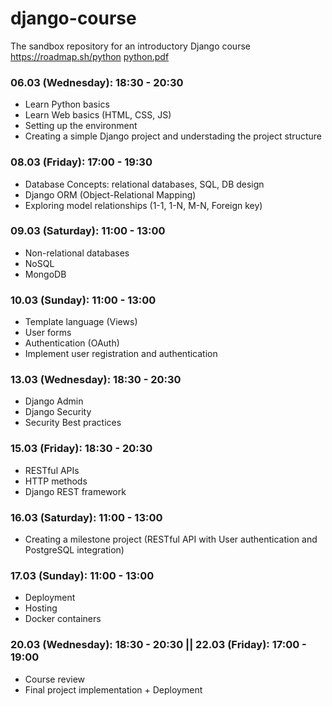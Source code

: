 # django-course
The sandbox repository for an introductory Django course 
https://roadmap.sh/python
[python.pdf](https://github.com/magzhawn/django-course/files/14494171/python.pdf)


### 06.03 (Wednesday): 18:30 - 20:30
- Learn Python basics
- Learn Web basics (HTML, CSS, JS)
- Setting up the environment
- Creating a simple Django project and understading the project structure

### 08.03 (Friday): 17:00 - 19:30 
- Database Concepts: relational databases, SQL, DB design
- Django ORM (Object-Relational Mapping)
- Exploring model relationships (1-1, 1-N, M-N, Foreign key)

### 09.03 (Saturday): 11:00 - 13:00 
- Non-relational databases
- NoSQL
- MongoDB

### 10.03 (Sunday): 11:00 - 13:00 
- Template language (Views)
- User forms
- Authentication (OAuth)
- Implement user registration and authentication


### 13.03 (Wednesday): 18:30 - 20:30 
- Django Admin
- Django Security
- Security Best practices


### 15.03 (Friday): 18:30 - 20:30 
- RESTful APIs
- HTTP methods
- Django REST framework


### 16.03 (Saturday): 11:00 - 13:00 
- Creating a milestone project (RESTful API with User authentication and PostgreSQL integration)


### 17.03 (Sunday): 11:00 - 13:00 
- Deployment
- Hosting
- Docker containers

### 20.03 (Wednesday): 18:30 - 20:30 || 22.03 (Friday): 17:00 - 19:00 
- Course review
- Final project implementation + Deployment 

